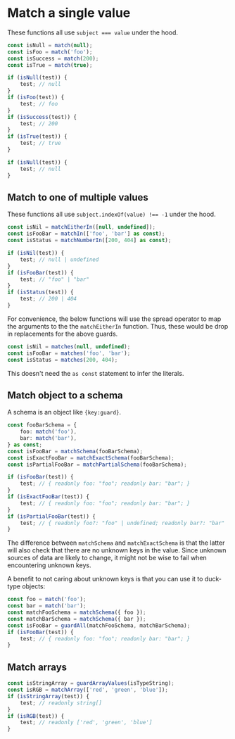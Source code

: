 # Match a single value

These functions all use `subject === value` under the hood.

```ts
const isNull = match(null);
const isFoo = match('foo');
const isSuccess = match(200);
const isTrue = match(true);

if (isNull(test)) {
	test; // null
}
if (isFoo(test)) {
	test; // foo
}
if (isSuccess(test)) {
	test; // 200
}
if (isTrue(test)) {
	test; // true
}
```

```ts
if (isNull(test)) {
	test; // null
}
```

## Match to one of multiple values

These functions all use `subject.indexOf(value) !== -1` under the hood.

```ts
const isNil = matchEitherIn([null, undefined]);
const isFooBar = matchIn(['foo', 'bar'] as const);
const isStatus = matchNumberIn([200, 404] as const);

if (isNil(test)) {
	test; // null | undefined
}
if (isFooBar(test)) {
	test; // "foo" | "bar"
}
if (isStatus(test)) {
	test; // 200 | 404
}
```

For convenience, the below functions will use the spread operator to map the arguments to the the `matchEitherIn` function. Thus, these would be drop in replacements for the above guards.

```ts
const isNil = matches(null, undefined);
const isFooBar = matches('foo', 'bar');
const isStatus = matches(200, 404);
```

This doesn't need the `as const` statement to infer the literals.

## Match object to a schema

A schema is an object like `{key:guard}`.

```ts
const fooBarSchema = {
	foo: match('foo'),
	bar: match('bar'),
} as const;
const isFooBar = matchSchema(fooBarSchema);
const isExactFooBar = matchExactSchema(fooBarSchema);
const isPartialFooBar = matchPartialSchema(fooBarSchema);

if (isFooBar(test)) {
	test; // { readonly foo: "foo"; readonly bar: "bar"; }
}
if (isExactFooBar(test)) {
	test; // { readonly foo: "foo"; readonly bar: "bar"; }
}
if (isPartialFooBar(test)) {
	test; // { readonly foo?: "foo" | undefined; readonly bar?: "bar" | undefined; }
}
```

The difference between `matchSchema` and `matchExactSchema` is that the latter will also check that there are no unknown keys in the value. Since unknown sources of data are likely to change, it might not be wise to fail when encountering unknown keys.

A benefit to not caring about unknown keys is that you can use it to duck-type objects:

```ts
const foo = match('foo');
const bar = match('bar');
const matchFooSchema = matchSchema({ foo });
const matchBarSchema = matchSchema({ bar });
const isFooBar = guardAll(matchFooSchema, matchBarSchema);
if (isFooBar(test)) {
	test; // { readonly foo: "foo"; readonly bar: "bar"; }
}
```

## Match arrays

```ts
const isStringArray = guardArrayValues(isTypeString);
const isRGB = matchArray(['red', 'green', 'blue']);
if (isStringArray(test)) {
	test; // readonly string[]
}
if (isRGB(test)) {
	test; // readonly ['red', 'green', 'blue']
}
```
